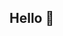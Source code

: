 ## Hello 👋

<!--
**Flexinlord/Flexinlord** is a ✨ _special_ ✨ repository because its `README.md` (this file) appears on your GitHub profile.

Here are some ideas to get you started:

- 🔭 I’m currently working on my personal website 
- 🌱 I’m currently learning frontend development
- 👯 I’m looking to collaborate on any frontend project to keep my hands busy
- 🤔 I’m looking for help with prompt engineering
- 💬 Ask me about 
- 📫 How to reach me: maduh_chibuike@hotmail.com
- 😄 Pronouns: ...
- ⚡ Fun fact: ...
-->
